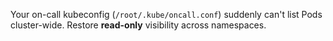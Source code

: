 Your on-call kubeconfig (`/root/.kube/oncall.conf`) suddenly can't list Pods cluster-wide. Restore **read-only** visibility across namespaces.
